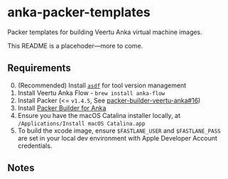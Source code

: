 # anka-packer-templates

Packer templates for building Veertu Anka virtual machine images.

This README is a placehoder—more to come.

## Requirements
0. (Recommended) Install [`asdf`](https://github.com/asdf-vm/asdf) for tool version management
1. Install Veertu Anka Flow -  `brew install anka-flow`
2. Install Packer (<= `v1.4.5`, See [packer-builder-veertu-anka#16](https://github.com/veertuinc/packer-builder-veertu-anka/issues/16))
3. Install [Packer Builder for Anka](https://github.com/veertuinc/packer-builder-veertu-anka)
4. Ensure you have the macOS Catalina installer locally, at `/Applications/Install macOS Catalina.app`
5. To build the xcode image, ensure `$FASTLANE_USER` and `$FASTLANE_PASS` are set in your local dev environment with Apple Developer Account credentials.

## Notes

